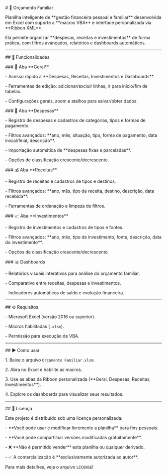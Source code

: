 \# 📘 Orçamento Familiar



Planilha inteligente de \*\*gestão financeira pessoal e familiar\*\* desenvolvida em Excel com suporte a \*\*macros VBA\*\* e interface personalizada via \*\*Ribbon XML\*\*.  

Ela permite organizar \*\*despesas, receitas e investimentos\*\* de forma prática, com filtros avançados, relatórios e dashboards automáticos.



---



\## 🚀 Funcionalidades



\### 🧾 Aba \*\*Geral\*\*

\- Acesso rápido a \*\*Despesas, Receitas, Investimentos e Dashboards\*\*.

\- Ferramentas de edição: adicionar/excluir linhas, ir para início/fim de tabelas.

\- Configurações gerais, zoom e atalhos para salvar/obter dados.



\### 💸 Aba \*\*Despesas\*\*

\- Registro de despesas e cadastros de categorias, tipos e formas de pagamento.

\- Filtros avançados: \*\*ano, mês, situação, tipo, forma de pagamento, data inicial/final, descrição\*\*.

\- Importação automática de \*\*despesas fixas e parceladas\*\*.

\- Opções de classificação crescente/decrescente.



\### 💰 Aba \*\*Receitas\*\*

\- Registro de receitas e cadastros de tipos e destinos.

\- Filtros avançados: \*\*ano, mês, tipo de receita, destino, descrição, data recebida\*\*.

\- Ferramentas de ordenação e limpeza de filtros.



\### 📈 Aba \*\*Investimentos\*\*

\- Registro de investimentos e cadastros de tipos e fontes.

\- Filtros avançados: \*\*ano, mês, tipo de investimento, fonte, descrição, data do investimento\*\*.

\- Opções de classificação crescente/decrescente.



\### 📊 Dashboards

\- Relatórios visuais interativos para análise do orçamento familiar.

\- Comparativo entre receitas, despesas e investimentos.

\- Indicadores automáticos de saldo e evolução financeira.



---



\## ⚙️ Requisitos

\- Microsoft Excel (versão 2016 ou superior).

\- Macros habilitadas (`.xlsm`).

\- Permissão para execução de VBA.



---



\## ▶️ Como usar

1\. Baixe o arquivo `Orçamento Familiar.xlsm`.

2\. Abra no Excel e habilite as macros.

3\. Use as abas da Ribbon personalizada (\*\*Geral, Despesas, Receitas, Investimentos\*\*).

4\. Explore os dashboards para visualizar seus resultados.



---



\## 📄 Licença

Este projeto é distribuído sob uma licença personalizada:  

\- \*\*Você pode usar e modificar livremente a planilha\*\* para fins pessoais.  

\- \*\*Você pode compartilhar versões modificadas gratuitamente\*\*.  

\- ❌ \*\*Não é permitido vender\*\* esta planilha ou qualquer derivado.  

\- ✅ A comercialização é \*\*exclusivamente autorizada ao autor\*\*.  



Para mais detalhes, veja o arquivo `LICENSE`!




